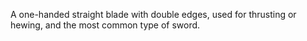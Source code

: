A one-handed straight blade with double edges, used for thrusting or hewing, and the most common type of sword.